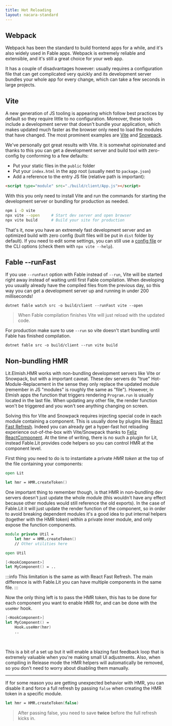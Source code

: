 ```yaml
---
title: Hot Reloading
layout: nacara-standard
---
```


## Webpack

Webpack has been the standard to build frontend apps for a while, and it's also widely used in Fable apps. Webpack is extremely reliable and extensible, and it's still a great choice for your web app.

It has a couple of disadvantages however: usually requires a configuration file that can get complicated very quickly and its development server bundles your whole app for every change, which can take a few seconds in large projects.

## Vite

A new generation of JS tooling is appearing which follow best practices by default so they require little to no configuration. Moreover, these tools include a development server that doesn't bundle your application, which makes updated much faster as the browser only need to load the modules that have changed. The most prominent examples are [Vite](https://vitejs.dev) and [Snowpack](https://www.snowpack.dev/).

We've personally got great results with Vite. It is somewhat opinionated and thanks to this you can get a development server and build tool with zero-config by conforming to a few defaults:

- Put your static files in the `public` folder
- Put your `index.html` in the app root (usually next to `package.json`)
- Add a reference to the entry JS file (relative path is important):

```html
<script type="module" src="./build/client/App.js"></script>
```

With this you only need to install Vite and run the commands for starting the development server or bundling for production as needed.

```sh
npm i -D vite
npx vite --open     # Start dev server and open browser
npx vite build      # Build your site for production
```

That's it, now you have an extremely fast development server and an optimized build with zero config (built files will be put in `dist` folder by default). If you need to edit some settings, you can still use a [config file](https://vitejs.dev/config/) or the CLI options (check them with `npx vite --help`).

## Fable --runFast

If you use `--runFast` option with Fable instead of `--run`, Vite will be started right away instead of waiting until first Fable compilation. When developing you usually already have the compiled files from the previous day, so this way you can get a development server up and running in under 200 milliseconds!

```
dotnet fable watch src -o build/client --runFast vite --open
```

> When Fable compilation finishes Vite will just reload with the updated code.

For production make sure to use `--run` so vite doesn't start bundling until Fable has finished compilation.

```
dotnet fable src -o build/client --run vite build
```

## Non-bundling HMR

Lit.Elmish.HMR works with non-bundling development servers like Vite or Snowpack, but with a important caveat. These dev servers do "true" Hot-Module-Replacement in the sense they only replace the updated module (remember in JS "modules" is roughly the same as "file"). However, in Elmish apps the function that triggers rendering `Program.run` is usually located in the last file. When updating any other file, the render function won't be triggered and you won't see anything changing on screen.

Solving this for Vite and Snowpack requires injecting special code in each module containing a component. This is usually done by plugins like [React Fast Refresh](https://github.com/vitejs/vite/tree/main/packages/plugin-react). Indeed you can already get a hyper-fast hot reloading experience out-of-the-box with Vite/Snowpack thanks to [Feliz ReactComponent](https://zaid-ajaj.github.io/Feliz/#/Feliz/React/StatelessComponents). At the time of writing, there is no such a plugin for Lit, instead Fable.Lit provides code helpers so you can control HMR at the component level.

First thing you need to do is to instantiate a private _HMR token_ at the top of the file containing your components:

```fsharp
open Lit

let hmr = HMR.createToken()
```

One important thing to remember though, is that HMR in non-bundling dev servers doesn't just update the whole module (this wouldn't have any effect because other modules would still reference the old exports). In the case of Fable.Lit it will just update the render function of the component, so in order to avoid breaking dependent modules it's a good idea to put internal helpers (together with the HMR token) within a private inner module, and only expose the function components.

```fsharp
module private Util =
    let hmr = HMR.createToken()
    // Other utilities here

open Util

[<HookComponent>]
let MyComponent() = ..
```

:::info
This limitation is the same as with React Fast Refresh. The main difference is with Fable.Lit you can have multiple components in the same file.
:::

Now the only thing left is to pass the HMR token, this has to be done for each component you want to enable HMR for, and can be done with the `useHmr` hook.

```fsharp
[<HookComponent>]
let MyComponent() =
    Hook.useHmr(hmr)
    ..
```

<br />

This is a bit of a set up but it will enable a blazing fast feedback loop that is extremely valuable when you're making small UI adjustments. Also, when compiling in Release mode the HMR helpers will automatically be removed, so you don't need to worry about disabling them manually.

<hr />

If for some reason you are getting unexpected behavior with HMR, you can disable it and force a full refresh by passing `false` when creating the HMR token in a specific module.

```fsharp
let hmr = HMR.createToken(false)
```

> After passing false, you need to save **twice** before the full refresh kicks in.
